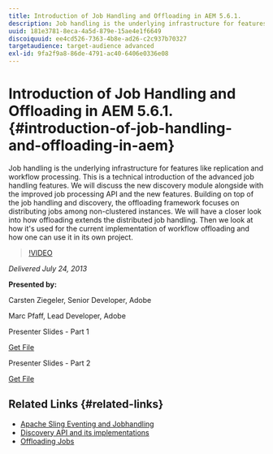 ```yaml
---
title: Introduction of Job Handling and Offloading in AEM 5.6.1.
description: Job handling is the underlying infrastructure for features like replication and workflow processing. This is a technical introduction of the advanced job handling features. We will discuss the new discovery module alongside with the improved job processing API and the new features. Building on top of the job handling and discovery, the offloading framework focuses on distributing jobs among non-clustered instances. We will have a closer look into how offloading extends the distributed job handling. Then we look at how it's used for the current implementation of workflow offloading and how one can use it in its own project.
uuid: 181e3781-8eca-4a5d-879e-15ae4e1f6649
discoiquuid: ee4cd526-7363-4b8e-ad26-c2c937b70327
targetaudience: target-audience advanced
exl-id: 9fa2f9a8-86de-4791-ac40-6406e0336e08
---
```

# Introduction of Job Handling and Offloading in AEM 5.6.1. {#introduction-of-job-handling-and-offloading-in-aem}

Job handling is the underlying infrastructure for features like replication and workflow processing. This is a technical introduction of the advanced job handling features. We will discuss the new discovery module alongside with the improved job processing API and the new features. Building on top of the job handling and discovery, the offloading framework focuses on distributing jobs among non-clustered instances. We will have a closer look into how offloading extends the distributed job handling. Then we look at how it's used for the current implementation of workflow offloading and how one can use it in its own project. 

>[!VIDEO](https://video.tv.adobe.com/v/19580/?quality=9)

*Delivered July 24, 2013*

**Presented by:**

Carsten Ziegeler, Senior Developer, Adobe

Marc Pfaff, Lead Developer, Adobe

Presenter Slides - Part 1

[Get File](assets/jobhandling.pdf)

Presenter Slides - Part 2

[Get File](assets/offloading.pdf)

## Related Links {#related-links}

* [Apache Sling Eventing and Jobhandling](http://sling.apache.org/documentation/bundles/apache-sling-eventing-and-job-handling.html)
* [Discovery API and its implementations](http://sling.apache.org/documentation/bundles/discovery-api-and-impl.html)
* [Offloading Jobs](http://docs.adobe.com/docs/en/cq/current/deploying/offloading.html)
